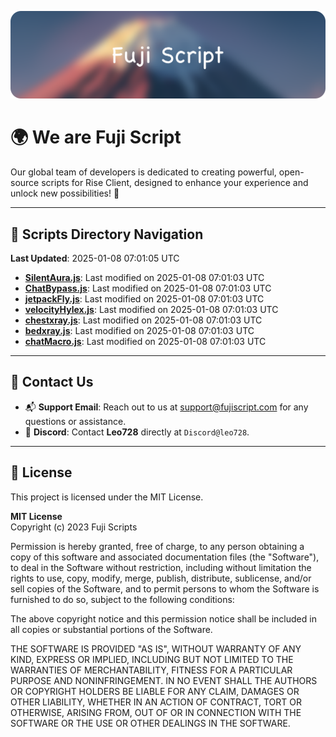 ![Banner](.github/b.webp)

# 🌍 **We are Fuji Script**

Our global team of developers is dedicated to creating powerful, open-source scripts for Rise Client, designed to enhance your experience and unlock new possibilities! 🌟

---
<!-- SCRIPTS_NAVIGATION_START -->
## 📂 **Scripts Directory Navigation**

**Last Updated**: 2025-01-08 07:01:05 UTC

- **[SilentAura.js](scripts/SilentAura.js)**: Last modified on 2025-01-08 07:01:03 UTC
- **[ChatBypass.js](scripts/ChatBypass.js)**: Last modified on 2025-01-08 07:01:03 UTC
- **[jetpackFly.js](scripts/jetpackFly.js)**: Last modified on 2025-01-08 07:01:03 UTC
- **[velocityHylex.js](scripts/velocityHylex.js)**: Last modified on 2025-01-08 07:01:03 UTC
- **[chestxray.js](scripts/chestxray.js)**: Last modified on 2025-01-08 07:01:03 UTC
- **[bedxray.js](scripts/bedxray.js)**: Last modified on 2025-01-08 07:01:03 UTC
- **[chatMacro.js](scripts/chatMacro.js)**: Last modified on 2025-01-08 07:01:03 UTC

<!-- SCRIPTS_NAVIGATION_END -->

---

## 💬 **Contact Us**  
- 📬 **Support Email**: Reach out to us at [support@fujiscript.com](mailto:support@fujiscript.com) for any questions or assistance.  
- 💬 **Discord**: Contact **Leo728** directly at `Discord@leo728`.

---

## 📜 **License**

This project is licensed under the MIT License.  

**MIT License**  
Copyright (c) 2023 Fuji Scripts  

Permission is hereby granted, free of charge, to any person obtaining a copy of this software and associated documentation files (the "Software"), to deal in the Software without restriction, including without limitation the rights to use, copy, modify, merge, publish, distribute, sublicense, and/or sell copies of the Software, and to permit persons to whom the Software is furnished to do so, subject to the following conditions:  

The above copyright notice and this permission notice shall be included in all copies or substantial portions of the Software.  

THE SOFTWARE IS PROVIDED "AS IS", WITHOUT WARRANTY OF ANY KIND, EXPRESS OR IMPLIED, INCLUDING BUT NOT LIMITED TO THE WARRANTIES OF MERCHANTABILITY, FITNESS FOR A PARTICULAR PURPOSE AND NONINFRINGEMENT. IN NO EVENT SHALL THE AUTHORS OR COPYRIGHT HOLDERS BE LIABLE FOR ANY CLAIM, DAMAGES OR OTHER LIABILITY, WHETHER IN AN ACTION OF CONTRACT, TORT OR OTHERWISE, ARISING FROM, OUT OF OR IN CONNECTION WITH THE SOFTWARE OR THE USE OR OTHER DEALINGS IN THE SOFTWARE.  
